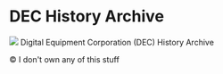 # DEC History Archive
![](https://upload.wikimedia.org/wikipedia/commons/9/90/Digital_Equipment_Corporation_1993_logo.svg)
Digital Equipment Corporation (DEC) History Archive

© I don't own any of this stuff

